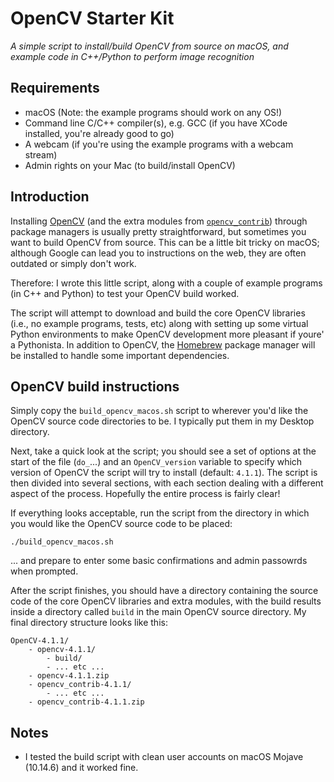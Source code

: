 # OpenCV Starter Kit

_A simple script to install/build OpenCV from source on macOS, and example code in C++/Python to perform image recognition_

## Requirements

* macOS (Note: the example programs should work on any OS!)
* Command line C/C++ compiler(s), e.g. GCC (if you have XCode installed, you're already good to go)
* A webcam (if you're using the example programs with a webcam stream)
* Admin rights on your Mac (to build/install OpenCV)

## Introduction

Installing [OpenCV](https://opencv.org/) (and the extra modules from [`opencv_contrib`](https://github.com/opencv/opencv_contrib)) through package managers is usually pretty straightforward, but sometimes you want to build OpenCV from source. This can be a little bit tricky on macOS; although Google can lead you to instructions on the web, they are often outdated or simply don't work.

Therefore: I wrote this little script, along with a couple of example programs (in C++ and Python) to test your OpenCV build worked.

The script will attempt to download and build the core OpenCV libraries (i.e., no example programs, tests, etc) along with setting up some virtual Python environments to make OpenCV development more pleasant if youre' a Pythonista. In addition to OpenCV, the [Homebrew](https://brew.sh/) package manager will be installed to handle some important dependencies.

## OpenCV build instructions

Simply copy the `build_opencv_macos.sh` script to wherever you'd like the OpenCV source code directories to be. I typically put them in my Desktop directory.

Next, take a quick look at the script; you should see a set of options at the start of the file (`do_`...) and an `OpenCV_version` variable to specify which version of OpenCV the script will try to install (default: `4.1.1`). The script is then divided into several sections, with each section dealing with a different aspect of the process. Hopefully the entire process is fairly clear!

If everything looks acceptable, run the script from the directory in which you would like the OpenCV source code to be placed:

	./build_opencv_macos.sh

... and prepare to enter some basic confirmations and admin passowrds when prompted.

After the script finishes, you should have a directory containing the source code of the core OpenCV libraries and extra modules, with the build results inside a directory called `build` in the main OpenCV source directory. My final directory structure looks like this:

	OpenCV-4.1.1/
		- opencv-4.1.1/
			- build/
			- ... etc ...
		- opencv-4.1.1.zip
		- opencv_contrib-4.1.1/
			- ... etc ...
		- opencv_contrib-4.1.1.zip

## Notes

* I tested the build script with clean user accounts on macOS Mojave (10.14.6) and it worked fine.